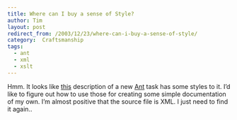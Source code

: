 ```yaml
---
title: Where can I buy a sense of Style?
author: Tim
layout: post
redirect_from: /2003/12/23/where-can-i-buy-a-sense-of-style/
category:  Craftsmanship
tags:
  - ant
  - xml
  - xslt
---
```

Hmm. It looks like [this][1] description of a new [Ant][2] task has some styles to it. I&#8217;d like to figure out how to use those for creating some simple documentation of my own. I&#8217;m almost positive that the source file is XML. I just need to find it again..

 [1]: http://ant.apache.org/manual/CoreTasks/subant.html
 [2]: http://ant.apache.org/
